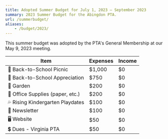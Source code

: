 ```yaml
---
title: Adopted Summer Budget for July 1, 2023 — September 2023
summary: 2023 Summer Budget for the Abingdon PTA.
url: /summerbudget/
aliases:
    - /budget/2023/
---
```


This summer budget was adopted by the PTA's General Membership at our May 9, 2023 meeting.

| Item                             | Expenses  | Income |
| -------------------------------- | ------ | -- |
| 🧺 Back-to-School Picnic         | $1,000 | $0 |
| 🙏 Back-to-School Appreciation   | $750   | $0 |
| 🍅 Garden                        | $200   | $0 |
| 📝 Office Supplies (paper, etc.) | $200   | $0 |
| 💦 Rising Kindergarten Playdates | $100   | $0 |
| 📰 Newsletter                    | $100   | $0 |
| 🖥️ Website                       | $50    | $0 |
| 💲 Dues - Virginia PTA           | $50    | $0 |